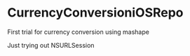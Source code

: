 CurrencyConversioniOSRepo
=========================

First trial for currency conversion using mashape

Just trying out NSURLSession
